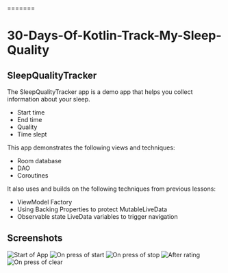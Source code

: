 
=======
# 30-Days-Of-Kotlin-Track-My-Sleep-Quality

## SleepQualityTracker

The SleepQualityTracker app is a demo app that helps you collect information about your sleep. 
* Start time
* End time
* Quality
* Time slept

This app demonstrates the following views and techniques:
* Room database
* DAO
* Coroutines

It also uses and builds on the following techniques from previous lessons:
* ViewModel Factory
* Using Backing Properties to protect MutableLiveData
* Observable state LiveData variables to trigger navigation

## Screenshots
![Start of App](screenshots/base.jpeg)
![On press of start](screenshots/start.jpeg)
![On press of stop](screenshots/rating.jpeg)
![After rating](screenshots/stop.jpeg)
![On press of clear](screenshots/clear.jpeg)


